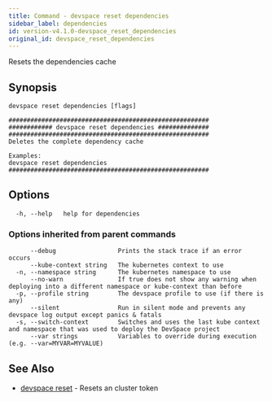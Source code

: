 ```yaml
---
title: Command - devspace reset dependencies
sidebar_label: dependencies
id: version-v4.1.0-devspace_reset_dependencies
original_id: devspace_reset_dependencies
---
```



Resets the dependencies cache

## Synopsis


```
devspace reset dependencies [flags]
```

```
#######################################################
############ devspace reset dependencies ##############
#######################################################
Deletes the complete dependency cache

Examples:
devspace reset dependencies
#######################################################
```
## Options

```
  -h, --help   help for dependencies
```

### Options inherited from parent commands

```
      --debug                 Prints the stack trace if an error occurs
      --kube-context string   The kubernetes context to use
  -n, --namespace string      The kubernetes namespace to use
      --no-warn               If true does not show any warning when deploying into a different namespace or kube-context than before
  -p, --profile string        The devspace profile to use (if there is any)
      --silent                Run in silent mode and prevents any devspace log output except panics & fatals
  -s, --switch-context        Switches and uses the last kube context and namespace that was used to deploy the DevSpace project
      --var strings           Variables to override during execution (e.g. --var=MYVAR=MYVALUE)
```

## See Also

* [devspace reset](../../cli/commands/devspace_reset)	 - Resets an cluster token

